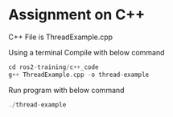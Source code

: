 # Assignment on C++
 C++ File is ThreadExample.cpp

Using a terminal Compile with below command

```c++
cd ros2-training/c++_code
g++ ThreadExample.cpp -o thread-example
```

Run program with below command
```c++
./thread-example
```
